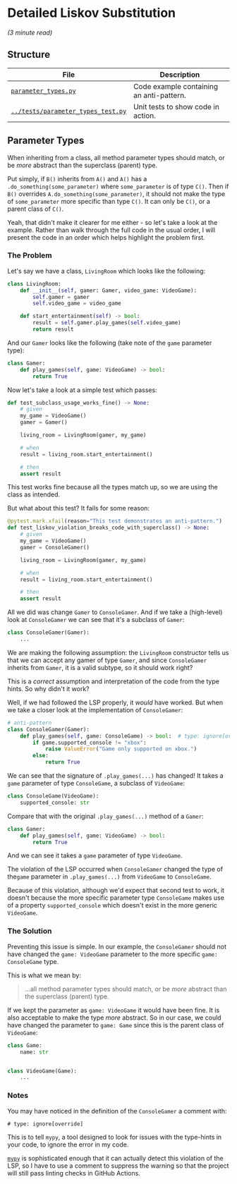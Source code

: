 # Detailed Liskov Substitution

_(3 minute read)_

## Structure

| File      | Description |
| ----------- | ----------- |
| [`parameter_types.py`](parameter_types.py)      | Code example containing an anti-pattern.       |
| [`../tests/parameter_types_test.py`](../tests/parameter_types_test.py)   | Unit tests to show code in action.        |

## Parameter Types

When inheriting from a class, all method parameter types should match, or be _more_
abstract than the superclass (parent) type.

Put simply, if `B()` inherits from `A()` and `A()` has a `.do_something(some_parameter)`
where `some_parameter` is of type `C()`. Then if `B()` overrides `A.do_something(some_parameter)`,
it should not make the type of `some_parameter` more specific than
type `C()`. It can only be `C()`, or a parent class of `C()`.

Yeah, that didn't make it clearer for me either - so let's take a look at the example.
Rather than walk through the full code in the usual order, I will present the code
in an order which helps highlight the problem first.

### The Problem

Let's say we have a class, `LivingRoom` which looks like the following:

```python
class LivingRoom:
    def __init__(self, gamer: Gamer, video_game: VideoGame):
        self.gamer = gamer
        self.video_game = video_game

    def start_entertainment(self) -> bool:
        result = self.gamer.play_games(self.video_game)
        return result
```

And our `Gamer` looks like the following (take note of the `game` parameter type):

```python
class Gamer:
    def play_games(self, game: VideoGame) -> bool:
        return True
```

Now let's take a look at a simple test which passes:

```python
def test_subclass_usage_works_fine() -> None:
    # given
    my_game = VideoGame()
    gamer = Gamer()

    living_room = LivingRoom(gamer, my_game)

    # when
    result = living_room.start_entertainment()

    # then
    assert result
```

This test works fine because all the types match up, so we are using the class
as intended.

But what about this test? It fails for some reason:

```python
@pytest.mark.xfail(reason="This test demonstrates an anti-pattern.")
def test_liskov_violation_breaks_code_with_superclass() -> None:
    # given
    my_game = VideoGame()
    gamer = ConsoleGamer()

    living_room = LivingRoom(gamer, my_game)

    # when
    result = living_room.start_entertainment()

    # then
    assert result
```

All we did was change `Gamer` to `ConsoleGamer`. And if we take a (high-level) look at
`ConsoleGamer` we can see that it's a subclass of `Gamer`:

```python
class ConsoleGamer(Gamer):
    ...
```

We are making the following assumption: the `LivingRoom` constructor 
tells us that we can accept any gamer of type `Gamer`, and since `ConsoleGamer` 
inherits from `Gamer`, it is a valid subtype, so it should work right?

This is a _correct_ assumption and interpretation of the code from the type hints. So
why didn't it work?

Well, if we had followed the LSP properly, it _would_ have 
worked. But when we take a closer look at the implementation of `ConsoleGamer`:

```python
# anti-pattern
class ConsoleGamer(Gamer):
    def play_games(self, game: ConsoleGame) -> bool:  # type: ignore[override]
        if game.supported_console != "xbox":
            raise ValueError("Game only supported on xbox.")
        else:
            return True
```

We can see that the signature of `.play_games(...)` has changed! It takes a `game`
parameter of type `ConsoleGame`, a subclass of `VideoGame`:

```python
class ConsoleGame(VideoGame):
    supported_console: str
```

Compare that with the original `.play_games(...)` method of a `Gamer`:

```python
class Gamer:
    def play_games(self, game: VideoGame) -> bool:
        return True
```

And we can see it takes a `game` parameter of type `VideoGame`.

The violation of the LSP occurred when `ConsoleGamer` 
changed the type of the`game` parameter in `.play_games(...)` from `VideoGame` to 
`ConsoleGame`.

Because of this violation, although we'd expect that second test to work, it doesn't
because the more specific parameter type `ConsoleGame` makes use of a property
`supported_console` which doesn't exist in the more generic `VideoGame`.

### The Solution

Preventing this issue is simple. In our example, the `ConsoleGamer` should not have
changed the `game: VideoGame` parameter to the more specific `game: ConsoleGame` type.

This is what we mean by:

>...all method parameter types should match, or be _more_
>abstract than the superclass (parent) type.

If we kept the parameter as `game: VideoGame` it would have been fine. It is also
acceptable to make the type _more_ abstract. So in our case, we could have changed the
parameter to `game: Game` since this is the parent class of `VideoGame`:

```python
class Game:
    name: str


class VideoGame(Game):
    ...
```

### Notes

You may have noticed in the definition of the `ConsoleGamer` a comment with:

`# type: ignore[override]`

This is to tell `mypy`, a tool designed to look for
issues with the type-hints in your code, to ignore the error in my code.

[`mypy`](https://mypy.readthedocs.io/en/stable/) is sophisticated enough that it can 
actually detect this violation of the LSP, so I have to use a comment to suppress the warning so
that the project will still pass linting checks in GitHub Actions.
